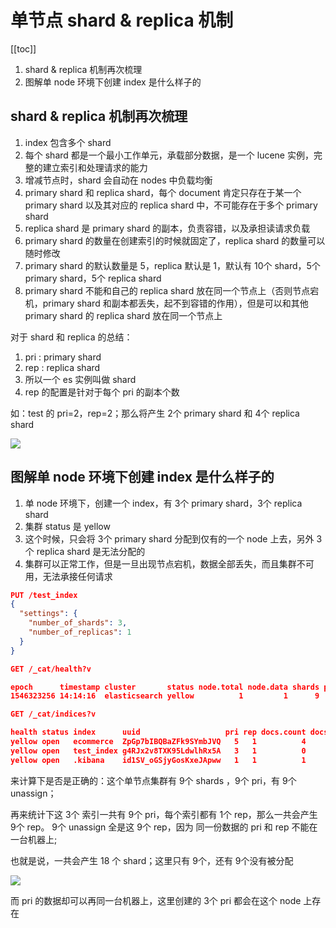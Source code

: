 # 单节点 shard & replica 机制
[[toc]]

1. shard & replica 机制再次梳理
2. 图解单 node 环境下创建 index 是什么样子的

## shard & replica 机制再次梳理

1. index 包含多个 shard
2. 每个 shard 都是一个最小工作单元，承载部分数据，是一个 lucene 实例，完整的建立索引和处理请求的能力
3. 增减节点时，shard 会自动在 nodes 中负载均衡
4. primary shard 和 replica shard，每个 document 肯定只存在于某一个 primary shard 以及其对应的 replica shard 中，不可能存在于多个 primary shard
5. replica shard 是 primary shard 的副本，负责容错，以及承担读请求负载
6. primary shard 的数量在创建索引的时候就固定了，replica shard 的数量可以随时修改
7. primary shard 的默认数量是 5，replica 默认是 1，默认有 10个 shard，5个 primary shard，5个 replica shard
8. primary shard 不能和自己的 replica shard 放在同一个节点上（否则节点宕机，primary shard 和副本都丢失，起不到容错的作用），但是可以和其他 primary shard 的 replica shard 放在同一个节点上

对于 shard 和 replica 的总结：

1. pri : primary shard
2. rep : replica shard
3. 所以一个 es 实例叫做 shard
4. rep 的配置是针对于每个 pri 的副本个数

如：test 的 pri=2，rep=2；那么将产生 2个 primary shard 和 4个 replica shard

![](../../../../pic/imocc/elasticsearch-core/markdown-img-paste-20190101140921494.png)

## 图解单 node 环境下创建 index 是什么样子的

1. 单 node 环境下，创建一个 index，有 3个 primary shard，3个 replica shard
2. 集群 status 是 yellow
3. 这个时候，只会将 3个 primary shard 分配到仅有的一个 node 上去，另外 3个 replica shard 是无法分配的
4. 集群可以正常工作，但是一旦出现节点宕机，数据全部丢失，而且集群不可用，无法承接任何请求

```json
PUT /test_index
{
  "settings": {
    "number_of_shards": 3,
    "number_of_replicas": 1
  }
}
```

```json
GET /_cat/health?v

epoch      timestamp cluster       status node.total node.data shards pri relo init unassign pending_tasks max_task_wait_time active_shards_percent
1546323256 14:14:16  elasticsearch yellow          1         1      9   9    0    0        9             0                  -                 50.0%
```

```json
GET /_cat/indices?v

health status index      uuid                   pri rep docs.count docs.deleted store.size pri.store.size
yellow open   ecommerce  ZpGp7bIBQBaZFk9SYmbJVQ   5   1          4            0     22.2kb         22.2kb
yellow open   test_index g4RJx2v8TXK95LdwlhRx5A   3   1          0            0       390b           390b
yellow open   .kibana    id1SV_oGSjyGosKxeJApww   1   1          1            0      3.1kb          3.1kb
```

来计算下是否是正确的：这个单节点集群有 9个 shards ，9个 pri，有 9个 unassign；

再来统计下这 3个 索引一共有 9个 pri，每个索引都有 1个 rep，那么一共会产生 9个 rep。
9个 unassign 全是这 9个 rep，因为 同一份数据的 pri 和 rep 不能在一台机器上;

也就是说，一共会产生 18 个 shard；这里只有 9个，还有 9个没有被分配

![](../../../../pic/imocc/elasticsearch-core/markdown-img-paste-20190101142046399.png)

而 pri 的数据却可以再同一台机器上，这里创建的 3个 pri 都会在这个 node 上存在
